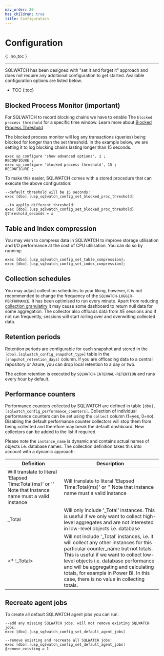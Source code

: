 ```yaml
---
nav_order: 20
has_children: true
title: Configuration
---
```


# Configuration
{: .no_toc }

---

SQLWATCH has been designed with "set it and forget it" approach and does not require any additional configuration to get started. Available configuration options are listed below.

- TOC 
{:toc}

## Blocked Process Monitor (important)

For SQLWATCH to record blocking chains we have to enable The `blocked process threshold` for a specific time window. Learn more about [Blocked Process Threshold](https://docs.microsoft.com/en-us/sql/database-engine/configure-windows/blocked-process-threshold-server-configuration-option)

The blocked process monitor will log any transactions (queries) being blocked for longer than the set threshold. In the example below, we are setting it to log blocking chains lasting longer than 15 seconds.

```
exec sp_configure 'show advanced options', 1 ;  
RECONFIGURE ;  
exec sp_configure 'blocked process threshold', 15 ;  
RECONFIGURE ; 
```

To make this easier, SQLWATCH comes with a stored procedure that can execute the above configuration:

```
--default threshold will be 15 seconds:
exec [dbo].[usp_sqlwatch_config_set_blocked_proc_threshold] 

--to applly different threshold:
exec [dbo].[usp_sqlwatch_config_set_blocked_proc_threshold] @threshold_seconds = x 
```

## Table and Index compression

You may wish to compress data in SQLWATCH to improve storage utilisation and I/O performance at the cost of CPU utilisation. You can do so by running:

```
exec [dbo].[usp_sqlwatch_config_set_table_compression];
exec [dbo].[usp_sqlwatch_config_set_index_compression];
```

## Collection schedules

You may adjust collection schedules to your liking, however, it is not recommended to change the frequency of the `SQLWATCH-LOGGER-PERFORMANCE`. It has been optimised to run every minute. Apart from reducing [collection granulatiry](https://sqlwatch.io/blog/impact-of-aggregation-on-granularity-and-observability/) it may cause some dashboard to return null data for some aggregation. The collector also offloads data from XE sessions and if not run frequently, sessions will start rolling over and overwriting collected data.

## Retention periods

Retention periods are configurable for each snapshot and stored in the `[dbo].[sqlwatch_config_snapshot_type]` table in the `[snapshot_retention_days]` column. If you are offloading data to a central repository or Azure, you can drop local retention to a day or two. 

The action retention is executed by `SQLWATCH-INTERNAL-RETENTION` and runs every hour by default.

## Performance counters

Performance counters collected by SQLWATCH are defined in table `[dbo].[sqlwatch_config_performance_counters]`.
Collection of individual performance counters can be set using the `collect` column (1=yes, 0=no). Disabling the default performance counter collectors will stop them from being collected and therefore may break the default dashboard. New collectors can be added to the list if required. 

Please note the `instance_name` is dynamic and contains actual names of objects i.e. database names. The collection definition takes this into account with a dynamic approach:


|                                               Definition                                               |                                                                                                                                                                  Description                                                                                                                                                                   |
|--------------------------------------------------------------------------------------------------------|------------------------------------------------------------------------------------------------------------------------------------------------------------------------------------------------------------------------------------------------------------------------------------------------------------------------------------------------|
| Will translate to literal 'Elapsed Time:Total(ms)' or '' Note that instance name must a valid instance | Will translate to literal 'Elapsed Time:Total(ms)' or '' Note that instance name must a valid instance                                                                                                                                                                                                                                        |
| _Total                                                                                                 | Will only include '_Total' instances. This is useful if we only want to collect high-level aggregates and are not interested in low-level objects i.e. database                                                                                                                                                                                |
| <* !_Total>                                                                                            | Will not include '_Total' instances, i.e. it will collect any other instances for this particular counter_name but not totals. This is useful if we want to collect low-level objects i.e. database performance and will be aggregating and calculating totals, for example in Power BI. In this case, there is no value in collecting totals.  |

## Recreate agent jobs

To create all default SQLWATCH agent jobs you can run:

```
--add any missing SQLWATCH jobs, will not remove existing SQLWATCH jobs:
exec [dbo].[usp_sqlwatch_config_set_default_agent_jobs]

--remove existing and recreate all SQLWATCH jobs:
exec [dbo].[usp_sqlwatch_config_set_default_agent_jobs] @remove_existing = 1
```
